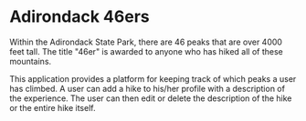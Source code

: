 # Adirondack 46ers

Within the Adirondack State Park, there are 46 peaks that are over 4000 feet tall. The title "46er" is awarded to anyone who has hiked all of these mountains.

This application provides a platform for keeping track of which peaks a user has climbed. A user can add a hike to his/her profile with a description of the experience.  The user can then edit or delete the description of the hike or the entire hike itself.  
